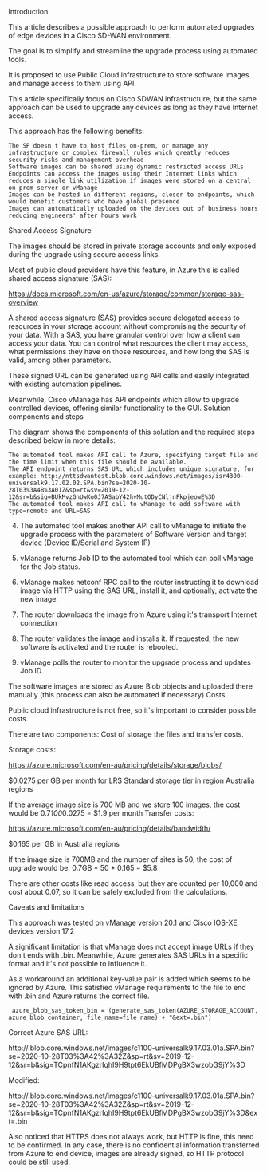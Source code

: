 Introduction

This article describes a possible approach to perform automated upgrades of edge devices in a Cisco SD-WAN environment.

The goal is to simplify and streamline the upgrade process using automated tools.

It is proposed to use Public Cloud infrastructure to store software images and manage access to them using API.

This article specifically focus on Cisco SDWAN infrastructure, but the same approach can be used to upgrade any devices as long as they have Internet access.

This approach has the following benefits:

    The SP doesn't have to host files on-prem, or manage any infrastructure or complex firewall rules which greatly reduces security risks and management overhead
    Software images can be shared using dynamic restricted access URLs
    Endpoints can access the images using their Internet links which reduces a single link utilization if images were stored on a central on-prem server or vManage
    Images can be hosted in different regions, closer to endpoints, which would benefit customers who have global presence
    Images can automatically uploaded on the devices out of business hours reducing engineers' after hours work

Shared Access Signature

The images should be stored in private storage accounts and only exposed during the upgrade using secure access links.

Most of public cloud providers have this feature, in Azure this is called shared access signature (SAS):

https://docs.microsoft.com/en-us/azure/storage/common/storage-sas-overview

A shared access signature (SAS) provides secure delegated access to resources in your storage account without compromising the security of your data. With a SAS, you have granular control over how a client can access your data. You can control what resources the client may access, what permissions they have on those resources, and how long the SAS is valid, among other parameters.

These signed URL can be generated using API calls and easily integrated with existing automation pipelines.


Meanwhile, Cisco vManage has API endpoints which allow to upgrade controlled devices, offering similar functionality to the GUI.
Solution components and steps

The diagram shows the components of this solution and the required steps described below in more details:

    The automated tool makes API call to Azure, specifying target file and the time limit when this file should be available.
    The API endpoint returns SAS URL which includes unique signature, for example: http://nttsdwantest.blob.core.windows.net/images/isr4300-universalk9.17.02.02.SPA.bin?se=2020-10-28T03%3A48%3A01Z&sp=rt&sv=2019-12-12&sr=b&sig=BUkMvzGhUwKo0J7ASabY42hvMutODyCNljnFkpjeowE%3D
    The automated tool makes API call to vManage to add software with type=remote and URL=SAS

4. The automated tool makes another API call to vManage to initiate the upgrade process with the parameters of Software Version and target device (Device ID/Serial and System IP)

5. vManage returns Job ID to the automated tool which can poll vManage for the Job status.

6. vManage makes netconf RPC call to the router instructing it to download image via HTTP using the SAS URL, install it, and optionally, activate the new image.

7. The router downloads the image from Azure using it's transport Internet connection

8. The router validates the image and installs it. If requested, the new software is activated and the router is rebooted.

9. vManage polls the router to monitor the upgrade process and updates Job ID.


The software images are stored as Azure Blob objects and uploaded there manually (this process can also be automated if necessary)
Costs

Public cloud infrastructure is not free, so it's important to consider possible costs.

There are two components: Cost of storage the files and transfer costs.


Storage costs:

https://azure.microsoft.com/en-au/pricing/details/storage/blobs/

$0.0275 per GB per month for LRS Standard storage tier in region Australia regions

If the average image size is 700 MB and we store 100 images, the cost would be 0.7*100*0.0275 = $1.9 per month
Transfer costs:

https://azure.microsoft.com/en-au/pricing/details/bandwidth/

$0.165 per GB in Australia regions

If the image size is 700MB and the number of sites is 50, the cost of upgrade would be: 0.7GB * 50 * 0.165 = $5.8

There are other costs like read access, but they are counted per 10,000 and cost about 0.07, so it can be safely excluded from the calculations.


Caveats and limitations

This approach was tested on vManage version 20.1 and Cisco IOS-XE devices version 17.2

A significant limitation is that vManage does not accept image URLs if they don't ends with .bin. Meanwhile, Azure generates SAS URLs in a specific format and it's not possible to influence it.

As a workaround an additional key-value pair is added which seems to be ignored by Azure. This satisfied vManage requirements to the file to end with .bin and Azure returns the correct file.

     azure_blob_sas_token_bin = (generate_sas_token(AZURE_STORAGE_ACCOUNT, azure_blob_container, file_name=file_name) + "&ext=.bin")

Correct Azure SAS URL:

http://<account-name>.blob.core.windows.net/images/c1100-universalk9.17.03.01a.SPA.bin?se=2020-10-28T03%3A42%3A32Z&sp=rt&sv=2019-12-12&sr=b&sig=TCpnfN1AKgzrIqhI9H9tpt6EkUBfMDPgBX3wzobG9jY%3D

Modified:

http://<account-name>.blob.core.windows.net/images/c1100-universalk9.17.03.01a.SPA.bin?se=2020-10-28T03%3A42%3A32Z&sp=rt&sv=2019-12-12&sr=b&sig=TCpnfN1AKgzrIqhI9H9tpt6EkUBfMDPgBX3wzobG9jY%3D&ext=.bin


Also noticed that HTTPS does not always work, but HTTP is fine, this need to be confirmed. In any case, there is no confidential information transferred from Azure to end device, images are already signed, so HTTP protocol could be still used.